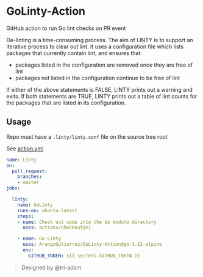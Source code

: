 # GoLinty-Action

GitHub action to run Go lint checks on PR event

De-linting is a time-consuming process. The aim of LINTY is to support an iterative process to clear out lint. It uses a configuration file which lists packages that currently contain lint, and ensures that:

- packages listed in the configuration are removed once they are free of lint
- packages not listed in the configuration continue to be free of lint

If either of the above statements is FALSE, LINTY prints out a warning and exits. If both statements are TRUE, LINTY prints out a table of lint counts for the packages that are listed in its configuration.

## Usage

Repo must have a `.linty/linty.conf` file on the source tree root

See [action.yml](./action.yml)

```yaml
name: Linty
on:
  pull_request:
    branches:
    - master
jobs:

  linty:
    name: GoLinty
    runs-on: ubuntu-latest
    steps:
    - name: Check out code into the Go module directory
      uses: actions/checkout@v1

    - name: Go-Linty
      uses: ArangoGutierrez/GoLinty-Action@go-1.12-alpine
      env:
        GITHUB_TOKEN: ${{ secrets.GITHUB_TOKEN }}
```

> Designed by @tri-adam

